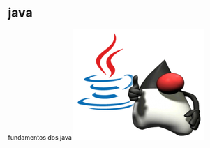 # java
fundamentos dos java
<img src="https://github.com/Lucas04092015/java/blob/master/imagens/java.png">
